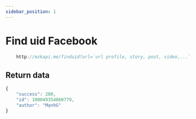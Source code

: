 ```yaml
---
sidebar_position: 1
---
```


# Find uid Facebook

```jsx title="API Endpoint:"
    http://mzkapi.me/finduid?url=`url profile, story, post, video,...`
```
## Return data
```jsx title="http://mzkapi.me/finduid?url=http://www.facebook.com/duonggg216"
{
    "success": 200,
    "id": 100049354060779,
    "author": "MạnhG"
}
```